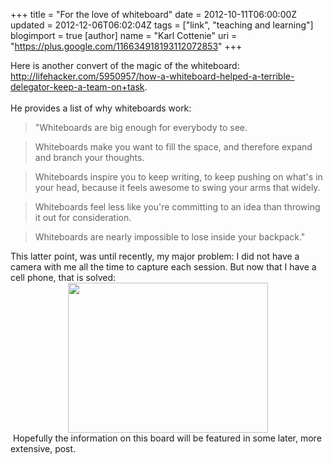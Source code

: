 +++
title = "For the love of whiteboard"
date = 2012-10-11T06:00:00Z
updated = 2012-12-06T06:02:04Z
tags = ["link", "teaching and learning"]
blogimport = true 
[author]
	name = "Karl Cottenie"
	uri = "https://plus.google.com/116634918193112072853"
+++

Here is another convert of the magic of the whiteboard: <a href="http://lifehacker.com/5950957/how-a-whiteboard-helped-a-terrible-delegator-keep-a-team-on+task">http://lifehacker.com/5950957/how-a-whiteboard-helped-a-terrible-delegator-keep-a-team-on+task</a>.<br /><br />He provides a list of why whiteboards work:<br /><blockquote class="tr_bq">"Whiteboards are big enough for everybody to see.</blockquote><blockquote class="tr_bq">Whiteboards make you want to fill the space, and therefore expand and branch your thoughts.</blockquote><blockquote class="tr_bq">Whiteboards inspire you to keep writing, to keep pushing on what's in your head, because it feels awesome to swing your arms that widely.&nbsp;</blockquote><blockquote class="tr_bq">Whiteboards feel less like you're committing to an idea than throwing it out for consideration.&nbsp;</blockquote><blockquote class="tr_bq">Whiteboards are nearly impossible to lose inside your backpack."</blockquote>This latter point, was until recently, my major problem: I did not have a camera with me all the time to capture each session. But now that I have a cell phone, that is solved:<br /><div class="separator" style="clear: both; text-align: center;"><a href="http://2.bp.blogspot.com/-eeiLieRS93s/UMB6AxqimLI/AAAAAAAAlco/PdoDfOJpIRM/s1600/IMG_20121112_134036.jpg" imageanchor="1" style="margin-left: 1em; margin-right: 1em;"><img border="0" height="240" src="http://2.bp.blogspot.com/-eeiLieRS93s/UMB6AxqimLI/AAAAAAAAlco/PdoDfOJpIRM/s320/IMG_20121112_134036.jpg" width="320" /></a></div>&nbsp;Hopefully the information on this board will be featured in some later, more extensive, post.<br />        
